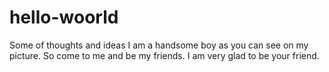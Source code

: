 # hello-woorld
Some of thoughts and ideas
I am a handsome boy as you can see on my picture. 
So come to me and be my friends. I am very glad to be your friend.

